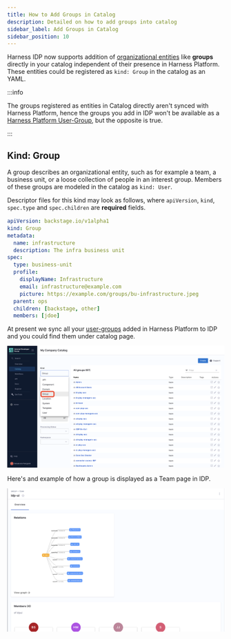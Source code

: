 ```yaml
---
title: How to Add Groups in Catalog
description: Detailed on how to add groups into catalog  
sidebar_label: Add Groups in Catalog
sidebar_position: 10
---
```


Harness IDP now supports addition of [organizational entities](https://backstage.io/docs/features/software-catalog/system-model#organizational-entities) like **groups** directly in your catalog independent of their presence in Harness Platform. These entities could be registered as `kind: Group` in the catalog as an YAML. 

:::info

The groups registered as entities in Catalog directly aren't synced with Harness Platform, hence the groups you add in IDP won't be available as a [Harness Platform User-Group](https://developer.harness.io/docs/platform/role-based-access-control/add-user-groups), but the opposite is true. 

:::

## Kind: Group

A group describes an organizational entity, such as for example a team, a business unit, or a loose collection of people in an interest group. Members of these groups are modeled in the catalog as `kind: User`. 

Descriptor files for this kind may look as follows, where `apiVersion`, `kind`, `spec.type` and `spec.children` are **required** fields. 

```YAML
apiVersion: backstage.io/v1alpha1
kind: Group
metadata:
  name: infrastructure
  description: The infra business unit
spec:
  type: business-unit
  profile:
    displayName: Infrastructure
    email: infrastructure@example.com
    picture: https://example.com/groups/bu-infrastructure.jpeg
  parent: ops
  children: [backstage, other]
  members: [jdoe]
```

At present we sync all your [user-groups](https://developer.harness.io/docs/platform/role-based-access-control/add-user-groups/) added in Harness Platform to IDP and you could find them under catalog page. 

![](./static/groups.png)

Here's and example of how a group is displayed as a Team page in IDP.

![](./static/team.png)

